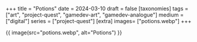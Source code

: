 +++
title = "Potions"
date = 2024-03-10
draft =  false
[taxonomies]
tags = ["art", "project-quest", "gamedev-art", "gamedev-analogue"]
medium = ["digital"]
series = ["project-quest"]
[extra]
images= ["potions.webp"]
+++

{{ image(src="potions.webp", alt="Potions") }}
